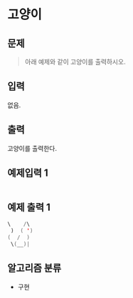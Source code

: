 # 고양이
## 문제
> 아래 예제와 같이 고양이를 출력하시오.
## 입력
없음.
## 출력
고양이를 출력한다.
## 예제입력 1
```java

```
## 예제 출력 1
```java
\    /\
 )  ( ')
(  /  )
 \(__)|
```

## 알고리즘 분류
* 구현